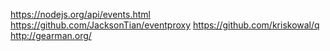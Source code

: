 https://nodejs.org/api/events.html
https://github.com/JacksonTian/eventproxy
https://github.com/kriskowal/q
http://gearman.org/
